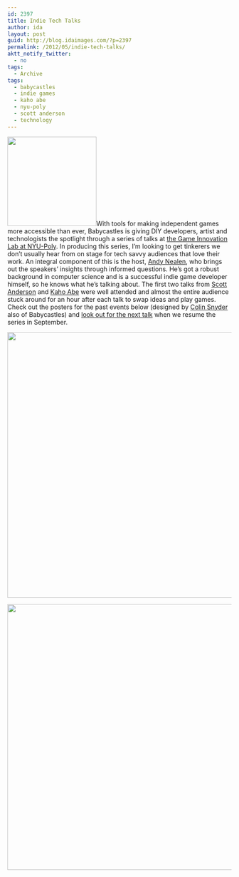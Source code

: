 ```yaml
---
id: 2397
title: Indie Tech Talks
author: ida
layout: post
guid: http://blog.idaimages.com/?p=2397
permalink: /2012/05/indie-tech-talks/
aktt_notify_twitter:
  - no
tags:
  - Archive
tags:
  - babycastles
  - indie games
  - kaho abe
  - nyu-poly
  - scott anderson
  - technology
---
```

<img src="{{ site.baseurl }}/images//2012/05/facebookGraphic-300x280.png" alt="" title="facebookGraphic" width="200" class="alignright size-medium wp-image-2406" />With tools for making independent games more accessible than ever, Babycastles is giving DIY developers, artist and technologists the spotlight through a series of talks at [the Game Innovation Lab at NYU-Poly][1]. In producing this series, I&#8217;m looking to get tinkerers we don&#8217;t usually hear from on stage for tech savvy audiences that love their work. An integral component of this is the host, [Andy Nealen][2], who brings out the speakers&#8217; insights through informed questions. He&#8217;s got a robust background in computer science and is a successful indie game developer himself, so he knows what he&#8217;s talking about. The first two talks from [Scott Anderson][3] and [Kaho Abe][4] were well attended and almost the entire audience stuck around for an hour after each talk to swap ideas and play games. Check out the posters for the past events below (designed by [Colin Snyder][5] also of Babycastles) and [look out for the next talk][6] when we resume the series in September.  
<!--more-->

<div class="full-image">
  <img src="{{ site.baseurl }}/images//2012/05/indietechtalk01_troublebruin_v4-662x1024.png" alt="" title="indietechtalk01_troublebruin_v4-662x1024" width="596" class="alignnone size-full wp-image-2400" /></p> 
  
  <p>
    <img src="{{ site.baseurl }}/images//2012/05/indietechtalk02_mewtwo_v2-662x1024.png" alt="" title="indietechtalk02_mewtwo_v2-662x1024" width="596" class="alignleft size-full wp-image-2398" />
  </p>
</div>

 [1]: http://gil.cite.poly.edu/
 [2]: http://www.nealen.com/
 [3]: http://www.linkedin.com/pub/scott-anderson/2/b37/a31
 [4]: http://kahoabe.net/
 [5]: http://colinsnyderdesign.com/
 [6]: https://www.facebook.com/babycastles